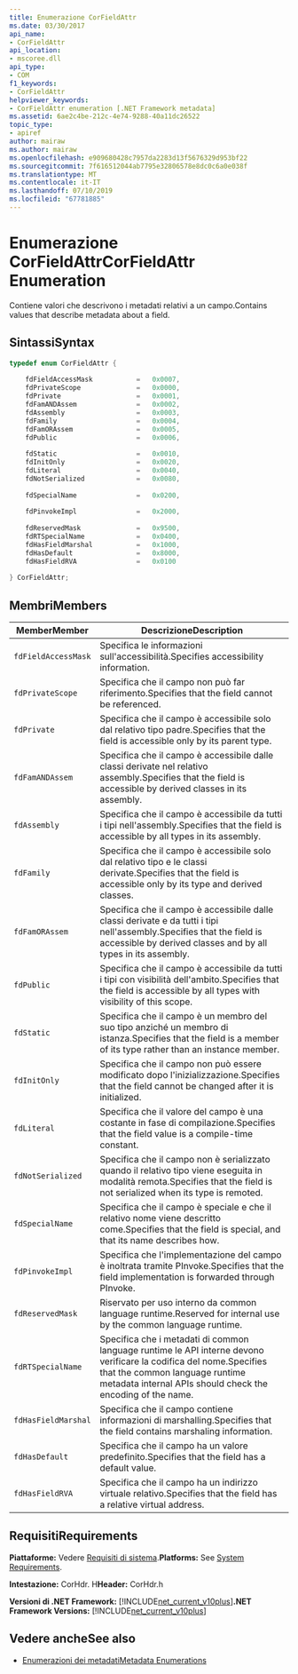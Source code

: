 ```yaml
---
title: Enumerazione CorFieldAttr
ms.date: 03/30/2017
api_name:
- CorFieldAttr
api_location:
- mscoree.dll
api_type:
- COM
f1_keywords:
- CorFieldAttr
helpviewer_keywords:
- CorFieldAttr enumeration [.NET Framework metadata]
ms.assetid: 6ae2c4be-212c-4e74-9288-40a11dc26522
topic_type:
- apiref
author: mairaw
ms.author: mairaw
ms.openlocfilehash: e909680428c7957da2283d13f5676329d953bf22
ms.sourcegitcommit: 7f616512044ab7795e32806578e8dc0c6a0e038f
ms.translationtype: MT
ms.contentlocale: it-IT
ms.lasthandoff: 07/10/2019
ms.locfileid: "67781885"
---
```

# <a name="corfieldattr-enumeration"></a><span data-ttu-id="f20d2-102">Enumerazione CorFieldAttr</span><span class="sxs-lookup"><span data-stu-id="f20d2-102">CorFieldAttr Enumeration</span></span>
<span data-ttu-id="f20d2-103">Contiene valori che descrivono i metadati relativi a un campo.</span><span class="sxs-lookup"><span data-stu-id="f20d2-103">Contains values that describe metadata about a field.</span></span>  
  
## <a name="syntax"></a><span data-ttu-id="f20d2-104">Sintassi</span><span class="sxs-lookup"><span data-stu-id="f20d2-104">Syntax</span></span>  
  
```cpp  
typedef enum CorFieldAttr {  
  
    fdFieldAccessMask           =   0x0007,  
    fdPrivateScope              =   0x0000,  
    fdPrivate                   =   0x0001,  
    fdFamANDAssem               =   0x0002,  
    fdAssembly                  =   0x0003,  
    fdFamily                    =   0x0004,  
    fdFamORAssem                =   0x0005,  
    fdPublic                    =   0x0006,  
  
    fdStatic                    =   0x0010,  
    fdInitOnly                  =   0x0020,  
    fdLiteral                   =   0x0040,  
    fdNotSerialized             =   0x0080,  
  
    fdSpecialName               =   0x0200,  
  
    fdPinvokeImpl               =   0x2000,  
  
    fdReservedMask              =   0x9500,  
    fdRTSpecialName             =   0x0400,  
    fdHasFieldMarshal           =   0x1000,  
    fdHasDefault                =   0x8000,  
    fdHasFieldRVA               =   0x0100  
  
} CorFieldAttr;  
```  
  
## <a name="members"></a><span data-ttu-id="f20d2-105">Membri</span><span class="sxs-lookup"><span data-stu-id="f20d2-105">Members</span></span>  
  
|<span data-ttu-id="f20d2-106">Member</span><span class="sxs-lookup"><span data-stu-id="f20d2-106">Member</span></span>|<span data-ttu-id="f20d2-107">Descrizione</span><span class="sxs-lookup"><span data-stu-id="f20d2-107">Description</span></span>|  
|------------|-----------------|  
|`fdFieldAccessMask`|<span data-ttu-id="f20d2-108">Specifica le informazioni sull'accessibilità.</span><span class="sxs-lookup"><span data-stu-id="f20d2-108">Specifies accessibility information.</span></span>|  
|`fdPrivateScope`|<span data-ttu-id="f20d2-109">Specifica che il campo non può far riferimento.</span><span class="sxs-lookup"><span data-stu-id="f20d2-109">Specifies that the field cannot be referenced.</span></span>|  
|`fdPrivate`|<span data-ttu-id="f20d2-110">Specifica che il campo è accessibile solo dal relativo tipo padre.</span><span class="sxs-lookup"><span data-stu-id="f20d2-110">Specifies that the field is accessible only by its parent type.</span></span>|  
|`fdFamANDAssem`|<span data-ttu-id="f20d2-111">Specifica che il campo è accessibile dalle classi derivate nel relativo assembly.</span><span class="sxs-lookup"><span data-stu-id="f20d2-111">Specifies that the field is accessible by derived classes in its assembly.</span></span>|  
|`fdAssembly`|<span data-ttu-id="f20d2-112">Specifica che il campo è accessibile da tutti i tipi nell'assembly.</span><span class="sxs-lookup"><span data-stu-id="f20d2-112">Specifies that the field is accessible by all types in its assembly.</span></span>|  
|`fdFamily`|<span data-ttu-id="f20d2-113">Specifica che il campo è accessibile solo dal relativo tipo e le classi derivate.</span><span class="sxs-lookup"><span data-stu-id="f20d2-113">Specifies that the field is accessible only by its type and derived classes.</span></span>|  
|`fdFamORAssem`|<span data-ttu-id="f20d2-114">Specifica che il campo è accessibile dalle classi derivate e da tutti i tipi nell'assembly.</span><span class="sxs-lookup"><span data-stu-id="f20d2-114">Specifies that the field is accessible by derived classes and by all types in its assembly.</span></span>|  
|`fdPublic`|<span data-ttu-id="f20d2-115">Specifica che il campo è accessibile da tutti i tipi con visibilità dell'ambito.</span><span class="sxs-lookup"><span data-stu-id="f20d2-115">Specifies that the field is accessible by all types with visibility of this scope.</span></span>|  
|`fdStatic`|<span data-ttu-id="f20d2-116">Specifica che il campo è un membro del suo tipo anziché un membro di istanza.</span><span class="sxs-lookup"><span data-stu-id="f20d2-116">Specifies that the field is a member of its type rather than an instance member.</span></span>|  
|`fdInitOnly`|<span data-ttu-id="f20d2-117">Specifica che il campo non può essere modificato dopo l'inizializzazione.</span><span class="sxs-lookup"><span data-stu-id="f20d2-117">Specifies that the field cannot be changed after it is initialized.</span></span>|  
|`fdLiteral`|<span data-ttu-id="f20d2-118">Specifica che il valore del campo è una costante in fase di compilazione.</span><span class="sxs-lookup"><span data-stu-id="f20d2-118">Specifies that the field value is a compile-time constant.</span></span>|  
|`fdNotSerialized`|<span data-ttu-id="f20d2-119">Specifica che il campo non è serializzato quando il relativo tipo viene eseguita in modalità remota.</span><span class="sxs-lookup"><span data-stu-id="f20d2-119">Specifies that the field is not serialized when its type is remoted.</span></span>|  
|`fdSpecialName`|<span data-ttu-id="f20d2-120">Specifica che il campo è speciale e che il relativo nome viene descritto come.</span><span class="sxs-lookup"><span data-stu-id="f20d2-120">Specifies that the field is special, and that its name describes how.</span></span>|  
|`fdPinvokeImpl`|<span data-ttu-id="f20d2-121">Specifica che l'implementazione del campo è inoltrata tramite PInvoke.</span><span class="sxs-lookup"><span data-stu-id="f20d2-121">Specifies that the field implementation is forwarded through PInvoke.</span></span>|  
|`fdReservedMask`|<span data-ttu-id="f20d2-122">Riservato per uso interno da common language runtime.</span><span class="sxs-lookup"><span data-stu-id="f20d2-122">Reserved for internal use by the common language runtime.</span></span>|  
|`fdRTSpecialName`|<span data-ttu-id="f20d2-123">Specifica che i metadati di common language runtime le API interne devono verificare la codifica del nome.</span><span class="sxs-lookup"><span data-stu-id="f20d2-123">Specifies that the common language runtime metadata internal APIs should check the encoding of the name.</span></span>|  
|`fdHasFieldMarshal`|<span data-ttu-id="f20d2-124">Specifica che il campo contiene informazioni di marshalling.</span><span class="sxs-lookup"><span data-stu-id="f20d2-124">Specifies that the field contains marshaling information.</span></span>|  
|`fdHasDefault`|<span data-ttu-id="f20d2-125">Specifica che il campo ha un valore predefinito.</span><span class="sxs-lookup"><span data-stu-id="f20d2-125">Specifies that the field has a default value.</span></span>|  
|`fdHasFieldRVA`|<span data-ttu-id="f20d2-126">Specifica che il campo ha un indirizzo virtuale relativo.</span><span class="sxs-lookup"><span data-stu-id="f20d2-126">Specifies that the field has a relative virtual address.</span></span>|  
  
## <a name="requirements"></a><span data-ttu-id="f20d2-127">Requisiti</span><span class="sxs-lookup"><span data-stu-id="f20d2-127">Requirements</span></span>  
 <span data-ttu-id="f20d2-128">**Piattaforme:** Vedere [Requisiti di sistema](../../../../docs/framework/get-started/system-requirements.md).</span><span class="sxs-lookup"><span data-stu-id="f20d2-128">**Platforms:** See [System Requirements](../../../../docs/framework/get-started/system-requirements.md).</span></span>  
  
 <span data-ttu-id="f20d2-129">**Intestazione:** CorHdr. H</span><span class="sxs-lookup"><span data-stu-id="f20d2-129">**Header:** CorHdr.h</span></span>  
  
 <span data-ttu-id="f20d2-130">**Versioni di .NET Framework:** [!INCLUDE[net_current_v10plus](../../../../includes/net-current-v10plus-md.md)]</span><span class="sxs-lookup"><span data-stu-id="f20d2-130">**.NET Framework Versions:** [!INCLUDE[net_current_v10plus](../../../../includes/net-current-v10plus-md.md)]</span></span>  
  
## <a name="see-also"></a><span data-ttu-id="f20d2-131">Vedere anche</span><span class="sxs-lookup"><span data-stu-id="f20d2-131">See also</span></span>

- [<span data-ttu-id="f20d2-132">Enumerazioni dei metadati</span><span class="sxs-lookup"><span data-stu-id="f20d2-132">Metadata Enumerations</span></span>](../../../../docs/framework/unmanaged-api/metadata/metadata-enumerations.md)
